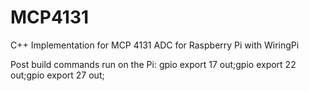 # MCP4131
C++ Implementation for MCP 4131 ADC for Raspberry Pi with WiringPi 

Post build commands run on the Pi: gpio export 17 out;gpio export 22 out;gpio export 27 out;

